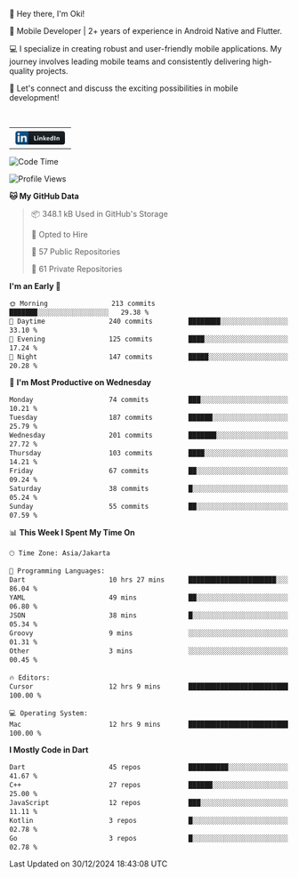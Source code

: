 <p>
 👋 Hey there, I'm Oki!

🚀 Mobile Developer | 2+ years of experience in Android Native and Flutter.

💻 I specialize in creating robust and user-friendly mobile applications. My journey involves leading mobile teams and consistently delivering high-quality projects.

🔗 Let's connect and discuss the exciting possibilities in mobile development!

<br>

<table style="border:none; border-collapse:collapse; cellspacing:0; cellpadding:0">
    <tr>
        <td>
           <a href="https://www.linkedin.com/in/oki-6ba305173/" target="_blank">
              <img src="https://github.com/inisialkey/inisialkey/blob/main/assets/linkedin.svg" alt="LinkedIn" style="vertical-align:top; margin:4px" height=24>
          </a>
        </td>
    </tr>
</table>

<!-- <br>

<!--START_SECTION:waka-->
![Code Time](http://img.shields.io/badge/Code%20Time-919%20hrs%2020%20mins-blue)

![Profile Views](http://img.shields.io/badge/Profile%20Views-0-blue)

**🐱 My GitHub Data** 

> 📦 348.1 kB Used in GitHub's Storage 
 > 
> 💼 Opted to Hire
 > 
> 📜 57 Public Repositories 
 > 
> 🔑 61 Private Repositories 
 > 
**I'm an Early 🐤** 

```text
🌞 Morning                213 commits         ███████░░░░░░░░░░░░░░░░░░   29.38 % 
🌆 Daytime                240 commits         ████████░░░░░░░░░░░░░░░░░   33.10 % 
🌃 Evening                125 commits         ████░░░░░░░░░░░░░░░░░░░░░   17.24 % 
🌙 Night                  147 commits         █████░░░░░░░░░░░░░░░░░░░░   20.28 % 
```
📅 **I'm Most Productive on Wednesday** 

```text
Monday                   74 commits          ███░░░░░░░░░░░░░░░░░░░░░░   10.21 % 
Tuesday                  187 commits         ██████░░░░░░░░░░░░░░░░░░░   25.79 % 
Wednesday                201 commits         ███████░░░░░░░░░░░░░░░░░░   27.72 % 
Thursday                 103 commits         ████░░░░░░░░░░░░░░░░░░░░░   14.21 % 
Friday                   67 commits          ██░░░░░░░░░░░░░░░░░░░░░░░   09.24 % 
Saturday                 38 commits          █░░░░░░░░░░░░░░░░░░░░░░░░   05.24 % 
Sunday                   55 commits          ██░░░░░░░░░░░░░░░░░░░░░░░   07.59 % 
```


📊 **This Week I Spent My Time On** 

```text
🕑︎ Time Zone: Asia/Jakarta

💬 Programming Languages: 
Dart                     10 hrs 27 mins      ██████████████████████░░░   86.04 % 
YAML                     49 mins             ██░░░░░░░░░░░░░░░░░░░░░░░   06.80 % 
JSON                     38 mins             █░░░░░░░░░░░░░░░░░░░░░░░░   05.34 % 
Groovy                   9 mins              ░░░░░░░░░░░░░░░░░░░░░░░░░   01.31 % 
Other                    3 mins              ░░░░░░░░░░░░░░░░░░░░░░░░░   00.45 % 

🔥 Editors: 
Cursor                   12 hrs 9 mins       █████████████████████████   100.00 % 

💻 Operating System: 
Mac                      12 hrs 9 mins       █████████████████████████   100.00 % 
```

**I Mostly Code in Dart** 

```text
Dart                     45 repos            ██████████░░░░░░░░░░░░░░░   41.67 % 
C++                      27 repos            ██████░░░░░░░░░░░░░░░░░░░   25.00 % 
JavaScript               12 repos            ███░░░░░░░░░░░░░░░░░░░░░░   11.11 % 
Kotlin                   3 repos             █░░░░░░░░░░░░░░░░░░░░░░░░   02.78 % 
Go                       3 repos             █░░░░░░░░░░░░░░░░░░░░░░░░   02.78 % 
```




 Last Updated on 30/12/2024 18:43:08 UTC
<!--END_SECTION:waka-->